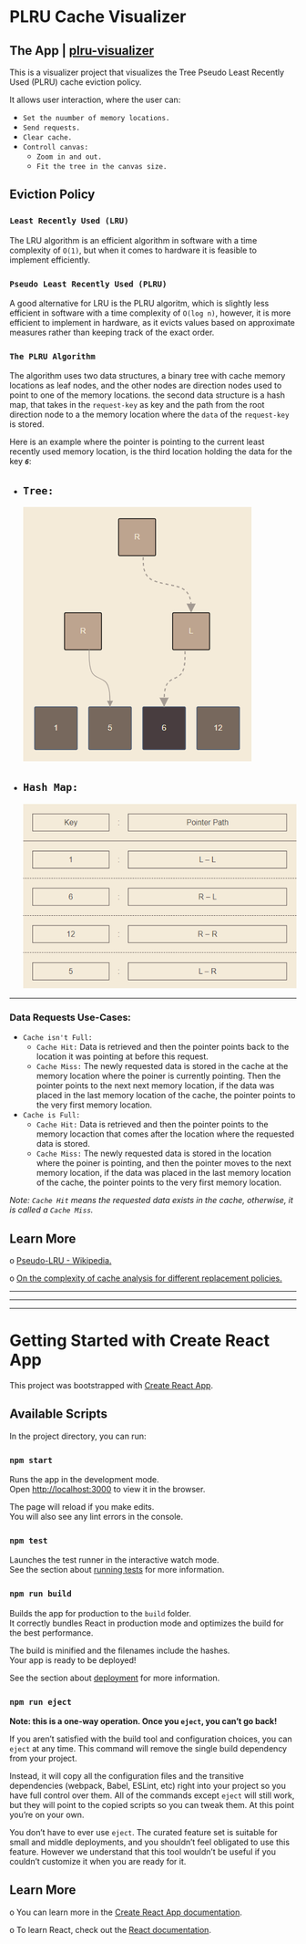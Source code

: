# PLRU Cache Visualizer

## The App | [plru-visualizer](https://plru-visualizer.netlify.app/)

This is a visualizer project that visualizes the Tree Pseudo Least Recently Used (PLRU) cache eviction policy.

It allows user interaction, where the user can:

- `Set the nuumber of memory locations.`
- `Send requests.`
- `Clear cache.`
- `Controll canvas:`
  - `Zoom in and out.`
  - `Fit the tree in the canvas size.`

## Eviction Policy

### `Least Recently Used (LRU)`

The LRU algorithm is an efficient algorithm in software with a time complexity of `O(1)`, but when it comes to hardware it is feasible to implement efficiently.

### `Pseudo Least Recently Used (PLRU)`

A good alternative for LRU is the PLRU algoritm, which is slightly less efficient in software with a time complexity of `O(log n)`, however, it is more efficient to implement in hardware, as it evicts values based on approximate measures rather than keeping track of the exact order.

### `The PLRU Algorithm`

The algorithm uses two data structures, a binary tree with cache memory locations as leaf nodes, and the other nodes are direction nodes used to point to one of the memory locations. the second data structure is a hash map, that takes in the `request-key` as key and the path from the root direction node to a the memory location where the `data` of the `request-key` is stored.

Here is an example where the pointer is pointing to the current least recently used memory location, is the third location holding the data for the key _**`6`**_:

- ## `Tree:`

  ![Tree](Tree.png)

- ## `Hash Map:`

  ![HashMap](HashMap.png)

---

### Data Requests Use-Cases:

- `Cache isn't Full:`
  - `Cache Hit:` Data is retrieved and then the pointer points back to the location it was pointing at before this request.
  - `Cache Miss:` The newly requested data is stored in the cache at the memory location where the poiner is currently pointing. Then the pointer points to the next next memory location, if the data was placed in the last memory location of the cache, the pointer points to the very first memory location.
- `Cache is Full:`
  - `Cache Hit:` Data is retrieved and then the pointer points to the memory locaction that comes after the location where the requested data is stored.
  - `Cache Miss:` The newly requested data is stored in the location where the poiner is pointing, and then the pointer moves to the next memory location, if the data was placed in the last memory location of the cache, the pointer points to the very first memory location.

_Note: `Cache Hit` means the requested data exists in the cache, otherwise, it is called a `Cache Miss`._

## Learn More

o [Pseudo-LRU - Wikipedia.](https://en.wikipedia.org/wiki/Pseudo-LRU)

o [On the complexity of cache analysis for different replacement policies.](https://hal.archives-ouvertes.fr/hal-01910216/file/cache_analysis_complexity_article.pdf)

---

---

---

# Getting Started with Create React App

This project was bootstrapped with [Create React App](https://github.com/facebook/create-react-app).

## Available Scripts

In the project directory, you can run:

### `npm start`

Runs the app in the development mode.\
Open [http://localhost:3000](http://localhost:3000) to view it in the browser.

The page will reload if you make edits.\
You will also see any lint errors in the console.

### `npm test`

Launches the test runner in the interactive watch mode.\
See the section about [running tests](https://facebook.github.io/create-react-app/docs/running-tests) for more information.

### `npm run build`

Builds the app for production to the `build` folder.\
It correctly bundles React in production mode and optimizes the build for the best performance.

The build is minified and the filenames include the hashes.\
Your app is ready to be deployed!

See the section about [deployment](https://facebook.github.io/create-react-app/docs/deployment) for more information.

### `npm run eject`

**Note: this is a one-way operation. Once you `eject`, you can’t go back!**

If you aren’t satisfied with the build tool and configuration choices, you can `eject` at any time. This command will remove the single build dependency from your project.

Instead, it will copy all the configuration files and the transitive dependencies (webpack, Babel, ESLint, etc) right into your project so you have full control over them. All of the commands except `eject` will still work, but they will point to the copied scripts so you can tweak them. At this point you’re on your own.

You don’t have to ever use `eject`. The curated feature set is suitable for small and middle deployments, and you shouldn’t feel obligated to use this feature. However we understand that this tool wouldn’t be useful if you couldn’t customize it when you are ready for it.

## Learn More

o You can learn more in the [Create React App documentation](https://facebook.github.io/create-react-app/docs/getting-started).

o To learn React, check out the [React documentation](https://reactjs.org/).
